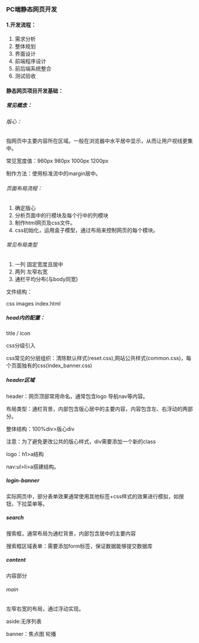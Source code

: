 ### PC端静态网页开发

#### 1.开发流程：

1. 需求分析
2. 整体规划
3. 界面设计
4. 前端程序设计
5. 前后端系统整合
6. 测试验收

#### 静态网页项目开发基础：

##### 常见概念：

###### 版心：

指网页中主要内容所在区域。一般在浏览器中水平居中显示，从而让用户视线更集中。

常见宽度值：960px  980px  1000px  1200px

制作方法：使用标准流中的margin居中。

###### 页面布局流程：

1. 确定版心
2. 分析页面中的行模块及每个行中的列模块
3. 制作html网页及css文件。
4. css初始化，运用盒子模型，通过布局来控制网页的每个模块。

###### 常见布局类型

1. 一列 固定宽度且居中
2. 两列 左窄右宽
3. 通栏平均分布(与body同宽)

文件结构：

  css images  index.html

##### head内的配置：

title   /  icon

css分级引入

css常见的分层组织：清除默认样式(reset.css),网站公共样式(common.css)，每个页面独有的css(index_banner.css)



##### header区域

header：网页顶部常用命名，通常包含logo 导航nav等内容。

布局类型：通栏背景，内部包含版心居中的主要内容，内容包含左、右浮动的两部分。

整体结构：100%div>版心div

注意：为了避免更改公共的版心样式，div需要添加一个新的class

logo：h1>a结构

nav:ul>li>a搭建结构。

##### login-banner

实际网页中，部分表单效果通常使用其他标签+css样式的效果进行模拟，如按钮，下拉菜单等。

##### search

搜索框，通常布局为通栏背景，内部包含居中的主要内容

搜索框区域表单：需要添加form标签，保证数据能够提交数据库

##### content

内容部分

###### main

左窄右宽的布局，通过浮动实现。

aside:无序列表

banner：焦点图 轮播